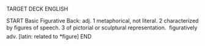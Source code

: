 TARGET DECK
ENGLISH

START
Basic
Figurative
Back: adj. 1 metaphorical, not literal. 2 characterized by figures of speech. 3 of pictorial or sculptural representation.  figuratively adv. [latin: related to *figure]
END
